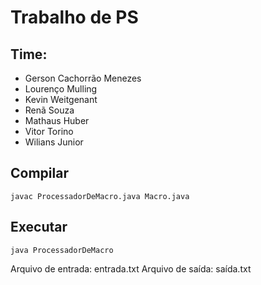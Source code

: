 # Trabalho de PS

## Time:

- Gerson Cachorrão Menezes
- Lourenço Mulling
- Kevin Weitgenant
- Renã Souza
- Mathaus Huber
- Vitor Torino
- Wilians Junior

## Compilar

``javac ProcessadorDeMacro.java Macro.java``

## Executar

``java ProcessadorDeMacro``

Arquivo de entrada: entrada.txt
Arquivo de saída: saída.txt
